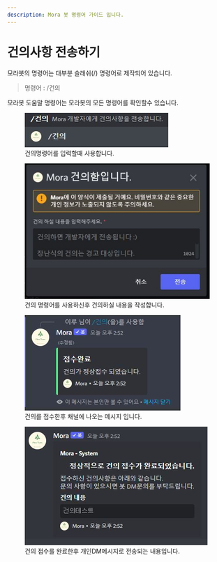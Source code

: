 ```yaml
---
description: Mora 봇 명령어 가이드 입니다.
---
```


# 건의사항 전송하기

모라봇의 명령어는 대부분 슬래쉬(/) 명령어로 제작되어 있습니다.

> 명령어 : /건의

모라봇 도움말 명령어는 모라봇의 모든 명령어를 확인할수 있습니다.

<figure><img src="../../../../.gitbook/img/기본기능/건의_명령어.JPG" alt=""><figcaption>건의명령어를 입력할때 사용합니다.</figcaption></figure>
<figure><img src="../../../../.gitbook/img/기본기능/건의_입력.JPG" alt=""><figcaption>건의 명령어를 사용하신후 건의하실 내용을 작성합니다.</figcaption></figure>
<figure><img src="../../../../.gitbook/img/기본기능/건의_접수완료1.JPG" alt=""><figcaption>건의를 접수한후 채널에 나오는 메시지 입니다.</figcaption></figure>
<figure><img src="../../../../.gitbook/img/기본기능/건의_접수완료2.JPG" alt=""><figcaption>건의 접수를 완료한후 개인DM메시지로 전송되는 내용입니다.</figcaption></figure>
